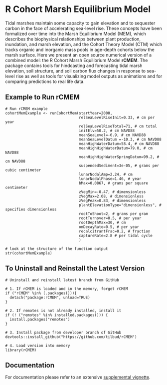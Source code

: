 # R Cohort Marsh Equilibrium Model

Tidal marshes maintain some capacity to gain elevation and to sequester carbon in the face of accelerating sea-level rise. These concepts have been formalized over time into the Marsh Equilibrium Model (MEM), which describes the biophysical relationships between plant production, inundation, and marsh elevation, and the Cohort Theory Model (CTM) which tracks organic and inorganic mass pools in age-depth cohorts below the marsh surface. Here we present an open source numerical version of a combined model: the R Cohort Marsh Equilibrium Model __rCMEM__. The package contains tools for hindcasting and forecasting tidal marsh elevation, soil structure, and soil carbon flux changes in response to sea-level rise as well as tools for visualizing model outputs as animations and for comparing predictions to real life data.

## Example to Run rCMEM

```
# Run rCMEM example
cohortMemExample <- runCohortMem(startYear=2000, 
                                 relSeaLevelRiseInit=0.33, # cm per year
                                 relSeaLevelRiseTotal=71, # cm total
                                 initElv=50.2, # cm NAVD88
                                 meanSeaLevel=-6.9, # cm NAVD88
                                 meanSeaLevelDatum =-10.3, # cm NAVD88
                                 meanHighWaterDatum=58.4, # cm NAVD88
                                 meanHighHighWaterDatum=79.0, # cm NAVD88
                                 meanHighHighWaterSpringDatum=99.2, # cm NAVD88
                                 suspendedSediment=3e-05, # grams per cubic centimeter
                                 lunarNodalAmp=2.24, # cm
                                 lunarNodalPhase=1.46, # year
                                 bMax=0.0867, # grams per square centimeter
                                 zVegMin=-0.47, # dimensionless
                                 zVegMax=2.08, # dimensionless
                                 zVegPeak=0.83, # dimensionless
                                 plantElevationType="dimensionless", # specifies dimensionless
                                 rootToShoot=2, # grams per gram
                                 rootTurnover=0.5, # per year
                                 rootDepthMax=30, # cm
                                 omDecayRate=0.5, # per year
                                 recalcitrantFrac=0.2, # fraction
                                 captureRate=2.8 # per tidal cycle
                                 )

# look at the structure of the function output
str(cohortMemExample)

```

## To Uninstall and Reinstall the Latest Version
```
# Uninstall and reinstall latest branch from GitHub

# 1. If rCMEM is loaded and in the memory, forget rCMEM
if ("rCMEM" %in% (.packages())){
  detach("package:rCMEM", unload=TRUE) 
}

# 2. If remotes is not already installed, install it
if (! ("remotes" %in% installed.packages())) {
  install.packages("remotes")
}

# 3. Install package from developer branch of GitHub
devtools::install_github("https://github.com/tilbud/rCMEM")

# 4. Load version into memory
library(rCMEM)

```
## Documentation

For documentation please refer to an extensive [supplemental vignette](/vignettes/CMEM_Vignette_Supplement.Rmd).

